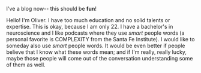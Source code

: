 I've a blog now-- this should be **fun**!

Hello! I'm Oliver. I have too much education and no solid talents or expertise. This is okay, because I am only 22. I have a bachelor's in neuroscience and I like podcasts where they use *smart* people words (a personal favorite is COMPLEXITY from the Santa Fe Institute). I would like to someday also use *smart* people words. It would be even better if people believe that I know what these words mean; and if I'm really, really lucky, maybe those people will come out of the conversation understanding some of them as well. 
